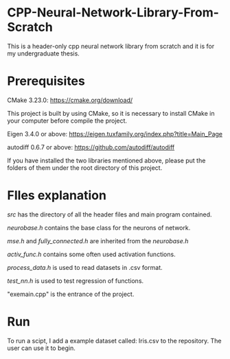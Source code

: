 # CPP-Neural-Network-Library-From-Scratch
This is a header-only cpp neural network library from scratch and it is for my undergraduate thesis.

# Prerequisites
CMake 3.23.0: https://cmake.org/download/

This project is built by using CMake, so it is necessary to install CMake in your computer before compile the project.

Eigen 3.4.0 or above: https://eigen.tuxfamily.org/index.php?title=Main_Page

autodiff 0.6.7 or above: https://github.com/autodiff/autodiff

If you have installed the two libraries mentioned above, please put the folders of them under the root directory of this project.

# FIles explanation 
*src* has the directory of all the header files and main program contained.

*neurobase.h* contains the base class for the neurons of network.

*mse.h* and *fully_connected.h* are inherited from the *neurobase.h*

*activ_func.h* contains some often used activation functions.

*process_data.h* is used to read datasets in .csv format.

*test_nn.h* is used to test regression of functions.

"exemain.cpp" is the entrance of the project.

# Run
To run a scipt, I add a example dataset called: Iris.csv to the repository. The user can use it to begin.
